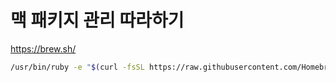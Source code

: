 # 맥 패키지 관리 따라하기

<https://brew.sh/>

```bash
/usr/bin/ruby -e "$(curl -fsSL https://raw.githubusercontent.com/Homebrew/install/master/install)"
```
